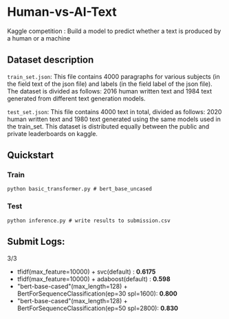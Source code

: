 # Human-vs-AI-Text

Kaggle competition : Build a model to predict whether a text is produced by a human or a machine


## Dataset description

`train_set.json`: This file contains 4000 paragraphs for various subjects (in the field text of the json file) and labels (in the field label of the json file). The dataset is divided as follows: 2016 human written text and 1984 text generated from different text generation models.

`test_set.json`: This file contains 4000 text in total, divided as follows: 2020 human written text and 1980 text generated using the same models used in the train_set. This dataset is distributed equally between the public and private leaderboards on kaggle.

## Quickstart 

### Train 
    python basic_transformer.py # bert_base_uncased

### Test 
    python inference.py # write results to submission.csv

## Submit Logs:

3/3
- tfidf(max_feature=10000) + svc(default) : **0.6175**  
- tfidf(max_feature=10000) + adaboost(default) : **0.598**  
- "bert-base-cased"(max_length=128) + BertForSequenceClassification(ep=30 spl=1600): **0.800** 
- "bert-base-cased"(max_length=128) + BertForSequenceClassification(ep=50 spl=2800): **0.830** 